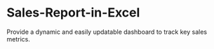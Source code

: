 # Sales-Report-in-Excel
Provide a dynamic and easily updatable dashboard to track key sales metrics.

